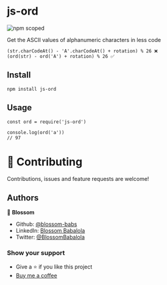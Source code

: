 # js-ord

![npm scoped](https://img.shields.io/npm/v/@blossombabs/ord)

Get the ASCII values of alphanumeric characters in less code

```
(str.charCodeAt() - 'A'.charCodeAt() + rotation) % 26 ❌
(ord(str) - ord('A') + rotation) % 26 ✅
```

## Install
```
npm install js-ord
```

## Usage

```
const ord = require('js-ord')

console.log(ord('a'))
// 97
```
# 🤝 Contributing
Contributions, issues and feature requests are welcome!

## Authors
🌸 __Blossom__
- Github: [@blossom-babs](https://github.com/blossom-babs/)
- LinkedIn: [Blossom Babalola](https://www.linkedin.com/in/blossom-babalola/)
- Twitter: [@BlossomBabalola](https://twitter.com/BlossomBabalola)

### Show your support
- Give a ⭐ if you like this project
- [Buy me a coffee](https://www.buymeacoffee.com/blossombabs)